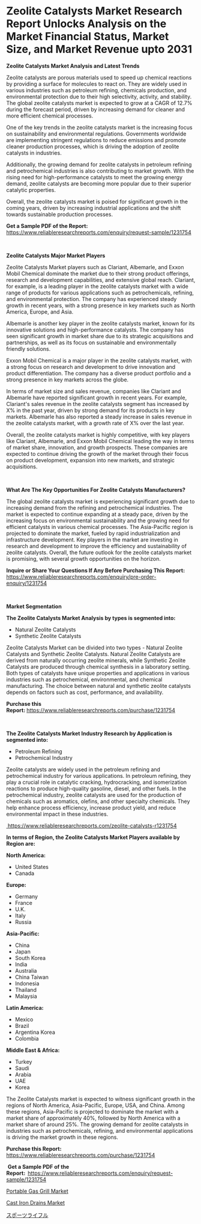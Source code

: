 <p><h1>Zeolite Catalysts Market Research Report Unlocks Analysis on the Market Financial Status, Market Size, and Market Revenue upto 2031</h1></p><p><strong>Zeolite Catalysts Market Analysis and Latest Trends</strong></p>
<p><p>Zeolite catalysts are porous materials used to speed up chemical reactions by providing a surface for molecules to react on. They are widely used in various industries such as petroleum refining, chemicals production, and environmental protection due to their high selectivity, activity, and stability. The global zeolite catalysts market is expected to grow at a CAGR of 12.7% during the forecast period, driven by increasing demand for cleaner and more efficient chemical processes.</p><p>One of the key trends in the zeolite catalysts market is the increasing focus on sustainability and environmental regulations. Governments worldwide are implementing stringent regulations to reduce emissions and promote cleaner production processes, which is driving the adoption of zeolite catalysts in industries.</p><p>Additionally, the growing demand for zeolite catalysts in petroleum refining and petrochemical industries is also contributing to market growth. With the rising need for high-performance catalysts to meet the growing energy demand, zeolite catalysts are becoming more popular due to their superior catalytic properties.</p><p>Overall, the zeolite catalysts market is poised for significant growth in the coming years, driven by increasing industrial applications and the shift towards sustainable production processes.</p></p>
<p><strong>Get a Sample PDF of the Report:&nbsp;</strong> <a href="https://www.reliableresearchreports.com/enquiry/request-sample/1231754">https://www.reliableresearchreports.com/enquiry/request-sample/1231754</a></p>
<p>&nbsp;</p>
<p><strong>Zeolite Catalysts Major Market Players</strong></p>
<p><p>Zeolite Catalysts Market players such as Clariant, Albemarle, and Exxon Mobil Chemical dominate the market due to their strong product offerings, research and development capabilities, and extensive global reach. Clariant, for example, is a leading player in the zeolite catalysts market with a wide range of products for various applications such as petrochemicals, refining, and environmental protection. The company has experienced steady growth in recent years, with a strong presence in key markets such as North America, Europe, and Asia.</p><p>Albemarle is another key player in the zeolite catalysts market, known for its innovative solutions and high-performance catalysts. The company has seen significant growth in market share due to its strategic acquisitions and partnerships, as well as its focus on sustainable and environmentally friendly solutions.</p><p>Exxon Mobil Chemical is a major player in the zeolite catalysts market, with a strong focus on research and development to drive innovation and product differentiation. The company has a diverse product portfolio and a strong presence in key markets across the globe.</p><p>In terms of market size and sales revenue, companies like Clariant and Albemarle have reported significant growth in recent years. For example, Clariant's sales revenue in the zeolite catalysts segment has increased by X% in the past year, driven by strong demand for its products in key markets. Albemarle has also reported a steady increase in sales revenue in the zeolite catalysts market, with a growth rate of X% over the last year.</p><p>Overall, the zeolite catalysts market is highly competitive, with key players like Clariant, Albemarle, and Exxon Mobil Chemical leading the way in terms of market share, innovation, and growth prospects. These companies are expected to continue driving the growth of the market through their focus on product development, expansion into new markets, and strategic acquisitions.</p></p>
<p>&nbsp;</p>
<p><strong>What Are The Key Opportunities For Zeolite Catalysts Manufacturers?</strong></p>
<p><p>The global zeolite catalysts market is experiencing significant growth due to increasing demand from the refining and petrochemical industries. The market is expected to continue expanding at a steady pace, driven by the increasing focus on environmental sustainability and the growing need for efficient catalysts in various chemical processes. The Asia-Pacific region is projected to dominate the market, fueled by rapid industrialization and infrastructure development. Key players in the market are investing in research and development to improve the efficiency and sustainability of zeolite catalysts. Overall, the future outlook for the zeolite catalysts market is promising, with several growth opportunities on the horizon.</p></p>
<p><strong>Inquire or Share Your Questions If Any Before Purchasing This Report:</strong> <a href="https://www.reliableresearchreports.com/enquiry/pre-order-enquiry/1231754">https://www.reliableresearchreports.com/enquiry/pre-order-enquiry/1231754</a></p>
<p>&nbsp;</p>
<p><strong>Market Segmentation</strong></p>
<p><strong>The Zeolite Catalysts Market Analysis by types is segmented into:</strong></p>
<p><ul><li>Natural Zeolite Catalysts</li><li>Synthetic Zeolite Catalysts</li></ul></p>
<p><p>Zeolite Catalysts Market can be divided into two types - Natural Zeolite Catalysts and Synthetic Zeolite Catalysts. Natural Zeolite Catalysts are derived from naturally occurring zeolite minerals, while Synthetic Zeolite Catalysts are produced through chemical synthesis in a laboratory setting. Both types of catalysts have unique properties and applications in various industries such as petrochemical, environmental, and chemical manufacturing. The choice between natural and synthetic zeolite catalysts depends on factors such as cost, performance, and availability.</p></p>
<p><strong>Purchase this Report:&nbsp;</strong><a href="https://www.reliableresearchreports.com/purchase/1231754">https://www.reliableresearchreports.com/purchase/1231754</a></p>
<p>&nbsp;</p>
<p><strong>The Zeolite Catalysts Market Industry Research by Application is segmented into:</strong></p>
<p><ul><li>Petroleum Refining</li><li>Petrochemical Industry</li></ul></p>
<p><p>Zeolite catalysts are widely used in the petroleum refining and petrochemical industry for various applications. In petroleum refining, they play a crucial role in catalytic cracking, hydrocracking, and isomerization reactions to produce high-quality gasoline, diesel, and other fuels. In the petrochemical industry, zeolite catalysts are used for the production of chemicals such as aromatics, olefins, and other specialty chemicals. They help enhance process efficiency, increase product yield, and reduce environmental impact in these industries.</p></p>
<p><a href="https://www.reliableresearchreports.com/zeolite-catalysts-r1231754">&nbsp;https://www.reliableresearchreports.com/zeolite-catalysts-r1231754</a></p>
<p><strong>In terms of Region, the Zeolite Catalysts Market Players available by Region are:</strong></p>
<p>
    <p> <strong> North America: </strong>
        <ul>
            <li>United States</li>
            <li>Canada</li>
        </ul>
        </p> 
    <p> <strong> Europe: </strong>
        <ul>
            <li>Germany</li>
            <li>France</li>
            <li>U.K.</li>
            <li>Italy</li>
            <li>Russia</li>
        </ul>
        </p> 
    <p> <strong> Asia-Pacific: </strong>
        <ul>
            <li>China</li>
            <li>Japan</li>
            <li>South Korea</li>
            <li>India</li>
            <li>Australia</li>
            <li>China Taiwan</li>
            <li>Indonesia</li>
            <li>Thailand</li>
            <li>Malaysia</li>
        </ul>
        </p> 
    <p> <strong> Latin America: </strong>
        <ul>
            <li>Mexico</li>
            <li>Brazil</li>
            <li>Argentina Korea</li>
            <li>Colombia</li>
        </ul>
        </p> 
    <p> <strong> Middle East & Africa: </strong>
        <ul>
            <li>Turkey</li>
            <li>Saudi</li>
            <li>Arabia</li>
            <li>UAE</li>
            <li>Korea</li>
        </ul>
    </p>
    </p>
<p><p>The Zeolite Catalysts market is expected to witness significant growth in the regions of North America, Asia-Pacific, Europe, USA, and China. Among these regions, Asia-Pacific is projected to dominate the market with a market share of approximately 40%, followed by North America with a market share of around 25%. The growing demand for zeolite catalysts in industries such as petrochemicals, refining, and environmental applications is driving the market growth in these regions.</p></p>
<p><strong>Purchase this Report: </strong><a href="https://www.reliableresearchreports.com/purchase/1231754">https://www.reliableresearchreports.com/purchase/1231754</a></p>
<p>&nbsp;<strong>Get a Sample PDF of the Report:&nbsp;&nbsp;</strong><a href="https://www.reliableresearchreports.com/enquiry/request-sample/1231754">https://www.reliableresearchreports.com/enquiry/request-sample/1231754</a></p>
<p><strong></strong></p>
<p><p><a href="https://view.publitas.com/reportprime-1/portable-gas-grill-market-size-share-trends-analysis-report-by-product-standup-portable-gas-grill-tabletop-portable-gas-grill-and-segment-forecasts-2024-2031/">Portable Gas Grill Market</a></p><p><a href="https://github.com/cheribeninsig/Market-Research-Report-List-1/blob/main/cast-iron-drains-market.md">Cast Iron Drains Market</a></p><p><a href="https://medium.com/@kaydenjohns1964/2024%E5%B9%B4%E3%81%8B%E3%82%892031%E5%B9%B4%E3%81%BE%E3%81%A7%E3%81%AE%E3%82%B9%E3%83%9D%E3%83%BC%E3%83%84%E3%83%A9%E3%82%A4%E3%83%95%E3%83%AB%E5%B8%82%E5%A0%B4%E3%81%AE%E6%88%90%E9%95%B7%E8%A6%8B%E9%80%9A%E3%81%97%E3%81%AF-%E5%B8%82%E5%A0%B4%E3%81%AE%E3%83%88%E3%83%AC%E3%83%B3%E3%83%89%E5%88%86%E6%9E%90%E3%81%AB%E3%82%88%E3%82%8B%E3%82%A2%E3%83%97%E3%83%AA%E3%82%B1%E3%83%BC%E3%82%B7%E3%83%A7%E3%83%B3-%E5%9C%B0%E5%9F%9F%E3%81%AE%E8%A6%8B%E9%80%9A%E3%81%97-%E5%8F%8E%E7%9B%8A%E3%81%A8%E3%81%A8%E3%82%82%E3%81%AB-%E3%81%AE%E5%B9%B4%E9%96%93%E6%88%90%E9%95%B7%E7%8E%87-cagr-%E3%81%A7%E6%8E%A8%E5%AE%9A%E3%81%95%E3%82%8C%E3%81%A6%E3%81%84%E3%81%BE%E3%81%99-7dc3fa18e625">スポーツライフル</a></p></p>